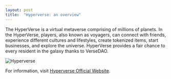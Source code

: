 ```yaml
---
layout: post
title:  "Hyperverse: an overview"
---
```


The HyperVerse is a virtual metaverse comprising of millions of planets. In the HyperVerse, players, also known as voyagers, can connect with friends, experience different cultures and lifestyles, create tokenized items, start businesses, and explore the universe. HyperVerse provides a fair chance to every resident in the galaxy thanks to VerseDAO.

![Hyperverse](/blog/images/upload/screenshot1.png)

For information, visit [Hyperverse Official Website](https://thehyperverse.net/).
